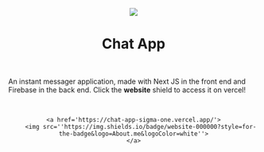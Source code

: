 <p align='center'>
    <img src='https://i.imgur.com/mIpwsMK.png'/>
</p>

<h1 align='center'>Chat App</h1>

<p>&nbsp</p>

<p>An instant messager application, made with Next JS in the front end and Firebase in the back end. Click the <strong>website</strong> shield to access it on vercel!</p>

<p>&nbsp</p>

<div align='center'>

    <a href='https://chat-app-sigma-one.vercel.app/'>
		<img src=''https://img.shields.io/badge/website-000000?style=for-the-badge&logo=About.me&logoColor=white''>
    </a>

</div>

